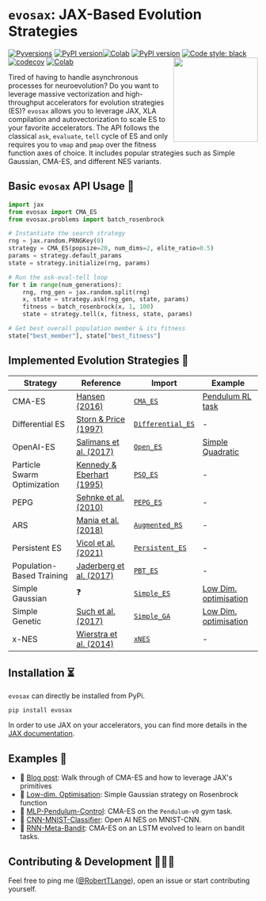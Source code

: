 # `evosax`: JAX-Based Evolution Strategies
[![Pyversions](https://img.shields.io/pypi/pyversions/evosax.svg?style=flat-square)](https://pypi.python.org/pypi/evosax) [![PyPI version](https://badge.fury.io/py/evosax.svg)](https://badge.fury.io/py/evosax)[![Colab](https://colab.research.google.com/assets/colab-badge.svg)](https://colab.research.google.com/github/RobertTLange/evosax/blob/main/examples/getting_started.ipynb)
[![PyPI version](https://badge.fury.io/py/evosax.svg)](https://badge.fury.io/py/evosax)
[![Code style: black](https://img.shields.io/badge/code%20style-black-000000.svg)](https://github.com/psf/black)
[![codecov](https://codecov.io/gh/RobertTLange/evosax/branch/main/graph/badge.svg?token=5FUSX35KWO)](https://codecov.io/gh/RobertTLange/evosax)
[![Colab](https://colab.research.google.com/assets/colab-badge.svg)](https://colab.research.google.com/github/RobertTLange/evosax/blob/main/examples/getting_started.ipynb)
<a href="https://github.com/RobertTLange/evosax/blob/main/docs/evosax_transparent_2.png?raw=true"><img src="https://github.com/RobertTLange/evosax/blob/main/docs/evosax_transparent_2.png?raw=true" width="170" align="right" /></a>

Tired of having to handle asynchronous processes for neuroevolution? Do you want to leverage massive vectorization and high-throughput accelerators for evolution strategies (ES)? `evosax` allows you to leverage JAX, XLA compilation and autovectorization to scale ES to your favorite accelerators. The API follows the classical `ask`, `evaluate`, `tell` cycle of ES and only requires you to `vmap` and `pmap` over the fitness function axes of choice. It includes popular strategies such as Simple Gaussian, CMA-ES, and different NES variants.


## Basic `evosax` API Usage 🍲

```python
import jax
from evosax import CMA_ES
from evosax.problems import batch_rosenbrock

# Instantiate the search strategy
rng = jax.random.PRNGKey(0)
strategy = CMA_ES(popsize=20, num_dims=2, elite_ratio=0.5)
params = strategy.default_params
state = strategy.initialize(rng, params)

# Run the ask-eval-tell loop
for t in range(num_generations):
    rng, rng_gen = jax.random.split(rng)
    x, state = strategy.ask(rng_gen, state, params)
    fitness = batch_rosenbrock(x, 1, 100)
    state = strategy.tell(x, fitness, state, params)

# Get best overall population member & its fitness
state["best_member"], state["best_fitness"]
```


## Implemented Evolution Strategies 🦎

| Strategy | Reference | Import | Example |
| --- | --- | ---  | --- |
| CMA-ES | [Hansen (2016)](https://arxiv.org/abs/1604.00772) | [`CMA_ES`](https://github.com/RobertTLange/evosax/tree/main/evosax/strategies/cma_es.py) | [Pendulum RL task](https://github.com/RobertTLange/evosax/tree/main/examples/pendulum_cma_es.ipynb)
| Differential ES | [Storn & Price (1997)](https://www.metabolic-economics.de/pages/seminar_theoretische_biologie_2007/literatur/schaber/Storn1997JGlobOpt11.pdf) | [`Differential_ES`](https://github.com/RobertTLange/evosax/tree/main/evosax/strategies/differential_es.py)  | -
| OpenAI-ES | [Salimans et al. (2017)](https://arxiv.org/pdf/1703.03864.pdf) | [`Open_ES`](https://github.com/RobertTLange/evosax/tree/main/strategies/open_es.py) | [Simple Quadratic](https://github.com/RobertTLange/evosax/tree/main/examples/quadratic_open_nes.ipynb)
| Particle Swarm Optimization | [Kennedy & Eberhart (1995)](https://ieeexplore.ieee.org/document/488968) | [`PSO_ES`](https://github.com/RobertTLange/evosax/tree/main/evosax/strategies/pso_es.py)  | -
| PEPG | [Sehnke et al. (2010)](https://citeseerx.ist.psu.edu/viewdoc/download;jsessionid=A64D1AE8313A364B814998E9E245B40A?doi=10.1.1.180.7104&rep=rep1&type=pdf) | [`PEPG_ES`](https://github.com/RobertTLange/evosax/tree/main/evosax/strategies/pepg_es.py)  | -
| ARS | [Mania et al. (2018)](https://arxiv.org/pdf/1803.07055.pdf) | [`Augmented_RS`](https://github.com/RobertTLange/evosax/tree/main/evosax/strategies/ars.py)  | -
| Persistent ES | [Vicol et al. (2021)](http://proceedings.mlr.press/v139/vicol21a.html) | [`Persistent_ES`](https://github.com/RobertTLange/evosax/tree/main/strategies/persistent_es.py)  | -
| Population-Based Training | [Jaderberg et al. (2017)](https://arxiv.org/abs/1711.09846) | [`PBT_ES`](https://github.com/RobertTLange/evosax/tree/main/evosax/strategies/pbt_es.py)  | -
| Simple Gaussian | ❓ | [`Simple_ES`](https://github.com/RobertTLange/evosax/tree/main/strategies/evosax/simple_es.py) | [Low Dim. optimisation](https://github.com/RobertTLange/evosax/tree/main/examples/01_gaussian_strategy.ipynb)
| Simple Genetic | [Such et al. (2017)](https://arxiv.org/abs/1712.06567) | [`Simple_GA`](https://github.com/RobertTLange/evosax/tree/main/evosax/strategies/simple_ga.py) | [Low Dim. optimisation](https://github.com/RobertTLange/evosax/tree/main/examples/01_gaussian_strategy.ipynb)
| x-NES | [Wierstra et al. (2014)](https://www.jmlr.org/papers/volume15/wierstra14a/wierstra14a.pdf) | [`xNES`](https://github.com/RobertTLange/evosax/tree/main/evosax/strategies/xnes.py)  | -

## Installation ⏳

`evosax` can directly be installed from PyPi.

```
pip install evosax
```

In order to use JAX on your accelerators, you can find more details in the [JAX documentation](https://github.com/google/jax#installation).

## Examples 📖
* 📖 [Blog post](https://roberttlange.github.io/posts/2020/12/neuroevolution-in-jax/): Walk through of CMA-ES and how to leverage JAX's primitives
* 📓 [Low-dim. Optimisation](https://github.com/RobertTLange/evosax/blob/main/examples/01_gaussian_low_d.ipynb): Simple Gaussian strategy on Rosenbrock function
* 📓 [MLP-Pendulum-Control](https://github.com/RobertTLange/evosax/blob/main/examples/02_cma_es_control.ipynb): CMA-ES on the `Pendulum-v0` gym task.
* 📓 [CNN-MNIST-Classifier](https://github.com/RobertTLange/evosax/blob/main/examples/03_nes_cnn.ipynb): Open AI NES on MNIST-CNN.
* 📓 [RNN-Meta-Bandit](https://github.com/RobertTLange/evosax/blob/main/examples/03_nes_cnn.ipynb): CMA-ES on an LSTM evolved to learn on bandit tasks.


## Contributing & Development 🧑‍🤝‍🧑

Feel free to ping me ([@RobertTLange](https://twitter.com/RobertTLange)), open an issue or start contributing yourself.

<!-- ## To Be Completed
| Strategy | Reference | Import | Example |
| --- | --- | ---  | --- |
| IPOP/BIPOP/SEP | - | 🚉  | -
| NSLC | [Lehman & Stanley (2011)](https://direct.mit.edu/evco/article-abstract/19/2/189/1365/Abandoning-Objectives-Evolution-Through-the-Search) | 🚉 | -
| MAP-Elites | [Mouret & Clune (2015)](https://arxiv.org/abs/1504.04909) |🚉  | -
| CMA-ME | [Fontaine et al. (2020)](https://arxiv.org/abs/1912.02400) | 🚉  | - -->
